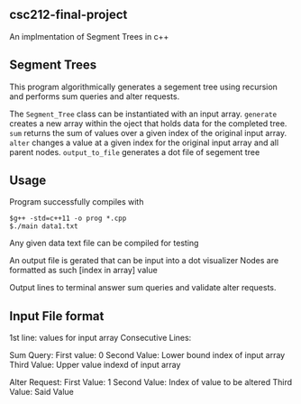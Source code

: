 ## csc212-final-project
An implmentation of Segment Trees in c++

## Segment Trees

This program algorithmically generates a segement tree using recursion and performs sum queries and alter requests.

The `Segment_Tree` class can be instantiated with an input array.
`generate` creates a new array within the oject that holds data for the completed tree.
`sum` returns the sum of values over a given index of the original input array.
`alter` changes a value at a given index for the original input array and all parent nodes.
`output_to_file` generates a dot file of segement tree

## Usage

Program successfully compiles with

    $g++ -std=c++11 -o prog *.cpp
    $./main data1.txt

Any given data text file can be compiled for testing

An output file is gerated that can be input into a dot visualizer
Nodes are formatted as such
\[index in array] value

Output lines to terminal answer sum queries and validate alter requests.

## Input File format

1st line: values for input array
Consecutive Lines:

Sum Query:
First value: 0
Second Value: Lower bound index of input array
Third Value: Upper value indexd of input array

Alter Request:
First Value: 1
Second Value: Index of value to be altered
Third Value: Said Value

